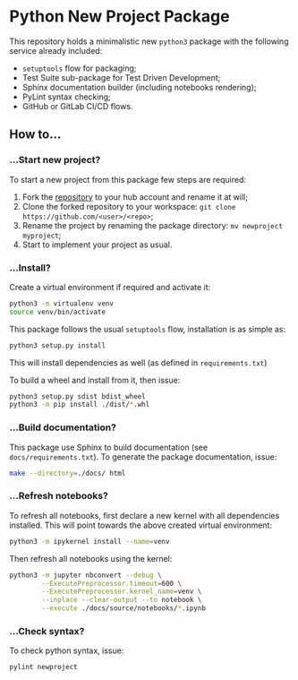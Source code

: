 # Python New Project Package

This repository holds a minimalistic new `python3` package with the following service
already included:

 - `setuptools` flow for packaging;
 - Test Suite sub-package for Test Driven Development;
 - Sphinx documentation builder (including notebooks rendering);
 - PyLint syntax checking;
 - GitHub or GitLab CI/CD flows.

## How to...

### ...Start new project?

To start a new project from this package few steps are required:

 1. Fork the [repository](https://github.com/jlandercy/newproject) to your hub
    account and rename it at will;
 2. Clone the forked repository to your workspace:
    `git clone https://github.com/<user>/<repo>`;
 3. Rename the project by renaming the package directory:
    `mv newproject myproject`;
 4. Start to implement your project as usual.

### ...Install?

Create a virtual environment if required and activate it:

```bash
python3 -m virtualenv venv
source venv/bin/activate
```

This package follows the usual `setuptools` flow, installation is as simple as:

```bash
python3 setup.py install
```

This will install dependencies as well (as defined in `requirements.txt`)

To build a wheel and install from it, then issue:

```bash
python3 setup.py sdist bdist_wheel
python3 -m pip install ./dist/*.whl
```

### ...Build documentation?

This package use Sphinx to build documentation (see `docs/requirements.txt`).
To generate the package documentation, issue:

```bash
make --directory=./docs/ html
```

### ...Refresh notebooks?

To refresh all notebooks, first declare a new kernel with all dependencies installed.
This will point towards the above created virtual environment:

```bash
python3 -m ipykernel install --name=venv
```

Then refresh all notebooks using the kernel:

```bash
python3 -m jupyter nbconvert --debug \
        --ExecutePreprocessor.timeout=600 \
        --ExecutePreprocessor.kernel_name=venv \
        --inplace --clear-output --to notebook \
        --execute ./docs/source/notebooks/*.ipynb
```

### ...Check syntax?

To check python syntax, issue:

```bash
pylint newproject
```
